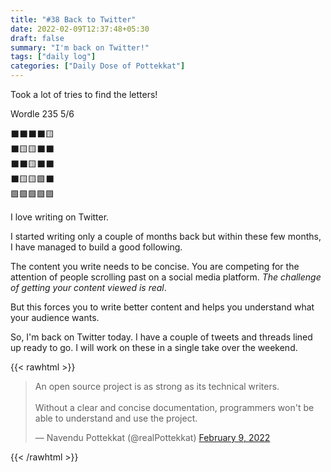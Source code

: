 ```yaml
---
title: "#38 Back to Twitter"
date: 2022-02-09T12:37:48+05:30
draft: false
summary: "I'm back on Twitter!"
tags: ["daily log"]
categories: ["Daily Dose of Pottekkat"]
---
```


Took a lot of tries to find the letters!

Wordle 235 5/6

⬛⬛⬛⬛🟨\
⬛🟨🟨⬛⬛\
⬛⬛🟨⬛⬛\
⬛🟨🟨🟩⬛\
🟩🟩🟩🟩🟩

I love writing on Twitter.

I started writing only a couple of months back but within these few months, I have managed to build a good following.

The content you write needs to be concise. You are competing for the attention of people scrolling past on a social media platform. _The challenge of getting your content viewed is real_.

But this forces you to write better content and helps you understand what your audience wants.

So, I'm back on Twitter today. I have a couple of tweets and threads lined up ready to go. I will work on these in a single take over the weekend.

{{< rawhtml >}}

<blockquote class="twitter-tweet"><p lang="en" dir="ltr">An open source project is as strong as its technical writers.<br><br>Without a clear and concise documentation, programmers won&#39;t be able to understand and use the project.</p>&mdash; Navendu Pottekkat (@realPottekkat) <a href="https://twitter.com/realPottekkat/status/1491452098608865284?ref_src=twsrc%5Etfw">February 9, 2022</a></blockquote> <script async src="https://platform.twitter.com/widgets.js" charset="utf-8"></script>
{{< /rawhtml >}}

